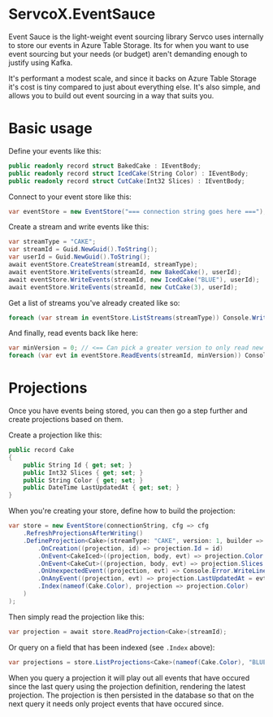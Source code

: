 # ServcoX.EventSauce
Event Sauce is the light-weight event sourcing library Servco uses internally to store our events in Azure Table Storage. 
Its for when you want to use event sourcing but your needs (or budget) aren't demanding enough to justify using Kafka. 

It's performant a modest scale, and since it backs on Azure Table Storage it's cost is tiny compared to just about 
everything else. It's also simple, and allows you to build out event sourcing in a way that suits you.

# Basic usage

Define your events like this:
```c#
public readonly record struct BakedCake : IEventBody;
public readonly record struct IcedCake(String Color) : IEventBody;
public readonly record struct CutCake(Int32 Slices) : IEventBody;
```

Connect to your event store like this:
```c#
var eventStore = new EventStore("=== connection string goes here ===");
```

Create a stream and write events like this:
```c#
var streamType = "CAKE";
var streamId = Guid.NewGuid().ToString();
var userId = Guid.NewGuid().ToString();
await eventStore.CreateStream(streamId, streamType);
await eventStore.WriteEvents(streamId, new BakedCake(), userId);
await eventStore.WriteEvents(streamId, new IcedCake("BLUE"), userId);
await eventStore.WriteEvents(streamId, new CutCake(3), userId);
```

Get a list of streams you've already created like so:
```c#
foreach (var stream in eventStore.ListStreams(streamType)) Console.WriteLine(stream.Id);
```

And finally, read events back like here:
```c#
var minVersion = 0; // <== Can pick a greater version to only read new events
foreach (var evt in eventStore.ReadEvents(streamId, minVersion)) Console.WriteLine(evt.Version + ": " + evt.Body);
```

# Projections
Once you have events being stored, you can then go a step further and create projections based on them.

Create a projection like this:
```c#
public record Cake
{
    public String Id { get; set; }
    public Int32 Slices { get; set; }
    public String Color { get; set; }
    public DateTime LastUpdatedAt { get; set; }
}
```

When you're creating your store, define how to build the projection:
```c#
var store = new EventStore(connectionString, cfg => cfg
    .RefreshProjectionsAfterWriting()
    .DefineProjection<Cake>(streamType: "CAKE", version: 1, builder => builder
        .OnCreation((projection, id) => projection.Id = id)
        .OnEvent<CakeIced>((projection, body, evt) => projection.Color = body.Color)
        .OnEvent<CakeCut>((projection, body, evt) => projection.Slices += body.Slices)
        .OnUnexpectedEvent((projection, evt) => Console.Error.WriteLine($"Unexpected event ${evt.Type} encountered")) // Called for any event that doesn't have a specific handler
        .OnAnyEvent((projection, evt) => projection.LastUpdatedAt = evt.CreatedAt) // Called for all events - expected and unexpected
        .Index(nameof(Cake.Color), projection => projection.Color)
    )
);
```

Then simply read the projection like this:
```c#
var projection = await store.ReadProjection<Cake>(streamId);
```

Or query on a field that has been indexed (see `.Index` above):
```c#
var projections = store.ListProjections<Cake>(nameof(Cake.Color), "BLUE");
```

When you query a projection it will play out all events that have occured since the last query using the
projection definition, rendering the latest projection. The projection is then persisted in the database
so that on the next query it needs only project events that have occured since.